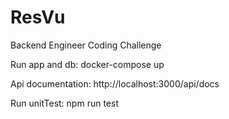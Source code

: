 # ResVu
Backend Engineer Coding Challenge

Run app and db: docker-compose up

Api documentation: http://localhost:3000/api/docs

Run unitTest: npm run test
